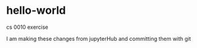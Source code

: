 # hello-world
cs 0010 exercise

I am making these changes from jupyterHub and committing them with git
